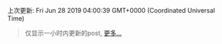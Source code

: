 
  
 上次更新: Fri Jun 28 2019 04:00:39 GMT+0000 (Coordinated Universal Time) 

 > 仅显示一小时内更新的post, [更多...](screenshots/)
  